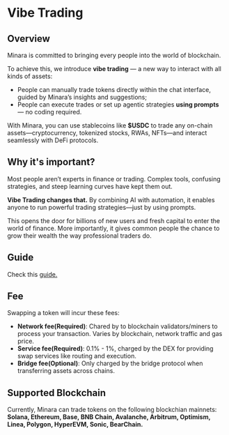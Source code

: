# Vibe Trading

## Overview

Minara is committed to bringing every people into the world of blockchain.

To achieve this, we introduce **vibe trading** — a new way to interact with all kinds of assets:

* People can manually trade tokens directly within the chat interface, guided by Minara’s insights and suggestions;
* People can execute trades or set up agentic strategies **using prompts** — no coding required.

With Minara, you can use stablecoins like **$USDC** to trade any on-chain assets—cryptocurrency, tokenized stocks, RWAs, NFTs—and interact seamlessly with DeFi protocols.

## Why it's important?

Most people aren’t experts in finance or trading. Complex tools, confusing strategies, and steep learning curves have kept them out.

**Vibe Trading changes that.** By combining AI with automation, it enables anyone to run powerful trading strategies—just by using prompts.

This opens the door for billions of new users and fresh capital to enter the world of finance. More importantly, it gives common people the chance to grow their wealth the way professional traders do.

## Guide

Check this [guide.](../guide/managing-funds-and-trading/)

## Fee

Swapping a token will incur these fees:

* **Network fee(Required)**: Chared by to blockchain validators/miners to process your transaction. Varies by blockchain, network traffic and gas price.
* **Service fee(Required)**: 0.1% - 1%, charged by the DEX for providing swap services like routing and execution.
* **Bridge fee(Optional)**: Only charged by the bridge protocol when transferring assets across chains.&#x20;

## Supported Blockchain

Currently, Minara can trade tokens on the following blockchian mainnets: **Solana, Ethereum, Base, BNB Chain, Avalanche, Arbitrum, Optimism, Linea, Polygon, HyperEVM, Sonic, BearChain.**
